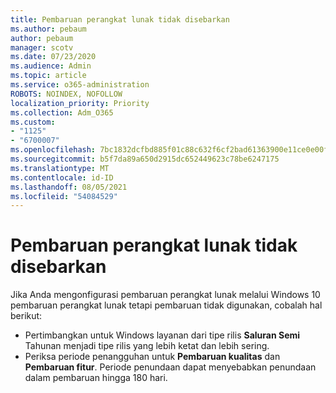 ```yaml
---
title: Pembaruan perangkat lunak tidak disebarkan
ms.author: pebaum
author: pebaum
manager: scotv
ms.date: 07/23/2020
ms.audience: Admin
ms.topic: article
ms.service: o365-administration
ROBOTS: NOINDEX, NOFOLLOW
localization_priority: Priority
ms.collection: Adm_O365
ms.custom:
- "1125"
- "6700007"
ms.openlocfilehash: 7bc1832dcfbd885f01c88c632f6cf2bad61363900e11ce0e00f99a7a2dcd9f3f
ms.sourcegitcommit: b5f7da89a650d2915dc652449623c78be6247175
ms.translationtype: MT
ms.contentlocale: id-ID
ms.lasthandoff: 08/05/2021
ms.locfileid: "54084529"
---
```

# <a name="software-updates-are-not-being-deployed"></a>Pembaruan perangkat lunak tidak disebarkan

Jika Anda mengonfigurasi pembaruan perangkat lunak melalui Windows 10 pembaruan perangkat lunak tetapi pembaruan tidak digunakan, cobalah hal berikut:  

- Pertimbangkan untuk Windows layanan dari tipe rilis **Saluran Semi** Tahunan menjadi tipe rilis yang lebih ketat dan lebih sering.
- Periksa periode penangguhan untuk **Pembaruan kualitas** dan **Pembaruan fitur**. Periode penundaan dapat menyebabkan penundaan dalam pembaruan hingga 180 hari.